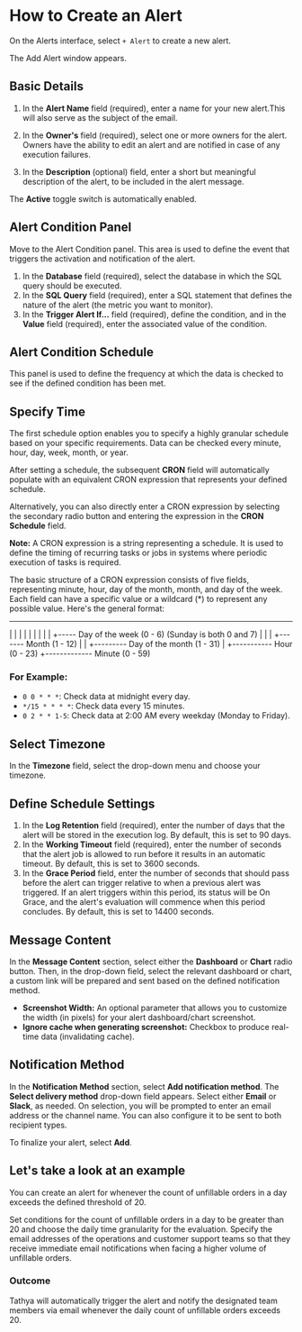 # How to Create an Alert

On the Alerts interface, select `+ Alert` to create a new alert.

The Add Alert window appears.

## Basic Details

1. In the **Alert Name** field (required), enter a name for your new alert.This will also serve as the subject of the email.

2. In the **Owner's** field (required), select one or more owners for the alert. Owners have the ability to edit an alert and are notified in case of any execution failures.
3. In the **Description** (optional) field, enter a short but meaningful description of the alert, to be included in the alert message.

The **Active** toggle switch is automatically enabled.

## Alert Condition Panel

Move to the Alert Condition panel. This area is used to define the event that triggers the activation and notification of the alert.

1. In the **Database** field (required), select the database in which the SQL query should be executed.
2. In the **SQL Query** field (required), enter a SQL statement that defines the nature of the alert (the metric you want to monitor).
3. In the **Trigger Alert If...** field (required), define the condition, and in the **Value** field (required), enter the associated value of the condition.

## Alert Condition Schedule

This panel is used to define the frequency at which the data is checked to see if the defined condition has been met.

## Specify Time

The first schedule option enables you to specify a highly granular schedule based on your specific requirements. Data can be checked every minute, hour, day, week, month, or year.

After setting a schedule, the subsequent **CRON** field will automatically populate with an equivalent CRON expression that represents your defined schedule.

Alternatively, you can also directly enter a CRON expression by selecting the secondary radio button and entering the expression in the **CRON Schedule** field.

**Note:** A CRON expression is a string representing a schedule. It is used to define the timing of recurring tasks or jobs in systems where periodic execution of tasks is required.

The basic structure of a CRON expression consists of five fields, representing minute, hour, day of the month, month, and day of the week. Each field can have a specific value or a wildcard (*) to represent any possible value. Here's the general format:

* * * * *
| | | | |
| | | | +----- Day of the week (0 - 6) (Sunday is both 0 and 7)
| | | +------- Month (1 - 12)
| | +--------- Day of the month (1 - 31)
| +----------- Hour (0 - 23)
+------------- Minute (0 - 59)

### For Example:

- `0 0 * * *`: Check data at midnight every day.
- `*/15 * * * *`: Check data every 15 minutes.
- `0 2 * * 1-5`: Check data at 2:00 AM every weekday (Monday to Friday).

## Select Timezone

In the **Timezone** field, select the drop-down menu and choose your timezone.

## Define Schedule Settings

1. In the **Log Retention** field (required), enter the number of days that the alert will be stored in the execution log. By default, this is set to 90 days.
2. In the **Working Timeout** field (required), enter the number of seconds that the alert job is allowed to run before it results in an automatic timeout. By default, this is set to 3600 seconds.
3. In the **Grace Period** field, enter the number of seconds that should pass before the alert can trigger relative to when a previous alert was triggered. If an alert triggers within this period, its status will be On Grace, and the alert's evaluation will commence when this period concludes. By default, this is set to 14400 seconds.

## Message Content

In the **Message Content** section, select either the **Dashboard** or **Chart** radio button. Then, in the drop-down field, select the relevant dashboard or chart, a custom link will be prepared and sent based on the defined notification method.

- **Screenshot Width:** An optional parameter that allows you to customize the width (in pixels) for your alert dashboard/chart screenshot.
- **Ignore cache when generating screenshot:** Checkbox to produce real-time data (invalidating cache).

## Notification Method

In the **Notification Method** section, select **Add notification method**. The **Select delivery method** drop-down field appears. Select either **Email** or **Slack**, as needed. On selection, you will be prompted to enter an email address or the channel name. You can also configure it to be sent to both recipient types.

To finalize your alert, select **Add**.

## Let's take a look at an example

You can create an alert for whenever the count of unfillable orders in a day exceeds the defined threshold of 20.

Set conditions for the count of unfillable orders in a day to be greater than 20 and choose the daily time granularity for the evaluation. Specify the email addresses of the operations and customer support teams so that they receive immediate email notifications when facing a higher volume of unfillable orders.

### Outcome

Tathya will automatically trigger the alert and notify the designated team members via email whenever the daily count of unfillable orders exceeds 20.
